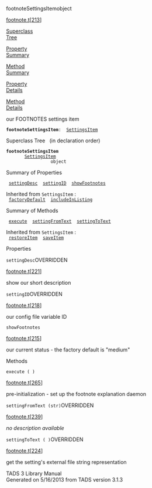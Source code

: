 ---
---
<span class="title">footnoteSettingsItem</span><span class="type">object</span>

[footnote.t](../file/footnote.t.html)\[[213](../source/footnote.t.html#213)\]

[Superclass  
Tree](#_SuperClassTree_)

[Property  
Summary](#_PropSummary_)

[Method  
Summary](#_MethodSummary_)

[Property  
Details](#_Properties_)

[Method  
Details](#_Methods_)

<div class="fdesc">

our FOOTNOTES settings item

**`footnoteSettingsItem`**` :   `[`SettingsItem`](../object/SettingsItem.html)

</div>

<span id="_SuperClassTree_"></span>

<div class="mjhd">

<span class="hdln">Superclass Tree</span>   (in declaration order)

</div>

**`footnoteSettingsItem`**  
`         `[`SettingsItem`](../object/SettingsItem.html)  
`                 object`  
<span id="_PropSummary_"></span>

<div class="mjhd">

<span class="hdln">Summary of Properties</span>  

</div>

` `[`settingDesc`](#settingDesc)`  `[`settingID`](#settingID)`  `[`showFootnotes`](#showFootnotes)`  `

Inherited from `SettingsItem` :  
` `[`factoryDefault`](../object/SettingsItem.html#factoryDefault)`  `[`includeInListing`](../object/SettingsItem.html#includeInListing)`  `

<span id="_MethodSummary_"></span>

<div class="mjhd">

<span class="hdln">Summary of Methods</span>  

</div>

` `[`execute`](#execute)`  `[`settingFromText`](#settingFromText)`  `[`settingToText`](#settingToText)`  `

Inherited from `SettingsItem` :  
` `[`restoreItem`](../object/SettingsItem.html#restoreItem)`  `[`saveItem`](../object/SettingsItem.html#saveItem)`  `

<span id="_Properties_"></span>

<div class="mjhd">

<span class="hdln">Properties</span>  

</div>

<span id="settingDesc"></span>

`settingDesc`<span class="rem">OVERRIDDEN</span>

[footnote.t](../file/footnote.t.html)\[[221](../source/footnote.t.html#221)\]

<div class="desc">

show our short description

</div>

<span id="settingID"></span>

`settingID`<span class="rem">OVERRIDDEN</span>

[footnote.t](../file/footnote.t.html)\[[218](../source/footnote.t.html#218)\]

<div class="desc">

our config file variable ID

</div>

<span id="showFootnotes"></span>

`showFootnotes`

[footnote.t](../file/footnote.t.html)\[[215](../source/footnote.t.html#215)\]

<div class="desc">

our current status - the factory default is "medium"

</div>

<span id="_Methods_"></span>

<div class="mjhd">

<span class="hdln">Methods</span>  

</div>

<span id="execute"></span>

`execute ( )`

[footnote.t](../file/footnote.t.html)\[[265](../source/footnote.t.html#265)\]

<div class="desc">

pre-initialization - set up the footnote explanation daemon

</div>

<span id="settingFromText"></span>

`settingFromText (str)`<span class="rem">OVERRIDDEN</span>

[footnote.t](../file/footnote.t.html)\[[239](../source/footnote.t.html#239)\]

<div class="desc">

*no description available*

</div>

<span id="settingToText"></span>

`settingToText ( )`<span class="rem">OVERRIDDEN</span>

[footnote.t](../file/footnote.t.html)\[[224](../source/footnote.t.html#224)\]

<div class="desc">

get the setting's external file string representation

</div>

<div class="ftr">

TADS 3 Library Manual  
Generated on 5/16/2013 from TADS version 3.1.3

</div>
